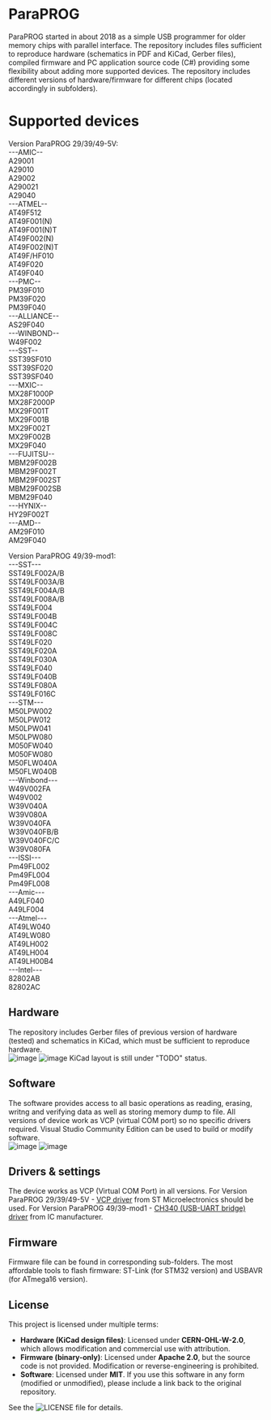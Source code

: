 # ParaPROG
ParaPROG started in about 2018 as a simple USB programmer for older memory chips with parallel interface.
The repository includes files sufficient to reproduce hardware (schematics in PDF and KiCad, Gerber files), compiled firmware and PC application source code (C#) providing some flexibility about adding more supported devices.
The repository includes different versions of hardware/firmware for different chips (located accordingly in subfolders).

# Supported devices
Version ParaPROG 29/39/49-5V:<br/>
---AMIC--<br/>
A29001<br/>
A29010<br/>
A29002<br/>
A290021<br/>
A29040<br/>
---ATMEL--<br/>
AT49F512<br/>
AT49F001(N)<br/>
AT49F001(N)T<br/>
AT49F002(N)<br/>
AT49F002(N)T<br/>
AT49F/HF010<br/>
AT49F020<br/>
AT49F040<br/>
---PMC--<br/>
PM39F010<br/>
PM39F020<br/>
PM39F040<br/>
---ALLIANCE--<br/>
AS29F040<br/>
---WINBOND--<br/>
W49F002<br/>
---SST--<br/>
SST39SF010<br/>
SST39SF020<br/>
SST39SF040<br/>
 ---MXIC--<br/>
MX28F1000P<br/>
MX28F2000P<br/>
MX29F001T<br/>
MX29F001B<br/>
MX29F002T<br/>
MX29F002B<br/>
MX29F040<br/>
---FUJITSU--<br/>
MBM29F002B<br/>
MBM29F002T<br/>
MBM29F002ST<br/>
MBM29F002SB<br/>
MBM29F040<br/>
---HYNIX--<br/>
HY29F002T<br/>
---AMD--<br/>
AM29F010<br/>
AM29F040<br/>

Version ParaPROG 49/39-mod1:<br/>
---SST---<br/>
SST49LF002A/B<br/>
SST49LF003A/B<br/>
SST49LF004A/B<br/>
SST49LF008A/B<br/>
SST49LF004<br/>
SST49LF004B<br/>
SST49LF004C<br/>
SST49LF008C<br/>
SST49LF020<br/>
SST49LF020A<br/>
SST49LF030A<br/>
SST49LF040<br/>
SST49LF040B<br/>
SST49LF080A<br/>
SST49LF016C<br/>
---STM---<br/>
M50LPW002<br/>
M50LPW012<br/>
M50LPW041<br/>
M50LPW080<br/>
M050FW040<br/>
M050FW080<br/>
M50FLW040A<br/>
M50FLW040B<br/>
---Winbond---<br/>
W49V002FA<br/>
W49V002<br/>
W39V040A<br/>
W39V080A<br/>
W39V040FA<br/>
W39V040FB/B<br/>
W39V040FC/C<br/>
W39V080FA<br/>
---ISSI---<br/>
Pm49FL002<br/>
Pm49FL004<br/>
Pm49FL008<br/>
---Amic---<br/>
A49LF040<br/>
A49LF004<br/>
---Atmel---<br/>
AT49LW040<br/>
AT49LW080<br/>
AT49LH002<br/>
AT49LH004<br/>
AT49LH00B4<br/>
---Intel---<br/>
82802AB<br/>
82802AC<br/>

## Hardware
The repository includes Gerber files of previous version of hardware (tested) and schematics in KiCad, which must be sufficient to reproduce hardware.<br/>
![image](IMG/29-39-49-5V.jpg)
![image](IMG/39-49-mod1.jpg)
KiCad layout is still under "TODO" status.

## Software
The software provides access to all basic operations as reading, erasing, writng and verifying data as well as storing memory dump to file.
All versions of device work as VCP (virtual COM port) so no specific drivers required.
Visual Studio Community Edition can be used to build or modify software.<br/>
![image](IMG/screen-1.jpg)
![image](IMG/screen-2.jpg)

## Drivers & settings
The device works as VCP (Virtual COM Port) in all versions. 
For Version ParaPROG 29/39/49-5V - [VCP driver](https://www.st.com/en/development-tools/stsw-stm32102.html) from ST Microelectronics should be used.
For Version ParaPROG 49/39-mod1 - [CH340 (USB-UART bridge) driver](https://www.wch-ic.com/products/CH340.html) from IC manufacturer.

## Firmware
Firmware file can be found in corresponding sub-folders. The most affordable tools to flash firmware: ST-Link (for STM32 version) and USBAVR (for ATmega16 version).


## License
This project is licensed under multiple terms:
- **Hardware (KiCad design files)**: Licensed under **CERN-OHL-W-2.0**, which allows modification and commercial use with attribution.  
- **Firmware (binary-only)**: Licensed under **Apache 2.0**, but the source code is not provided. Modification or reverse-engineering is prohibited.  
- **Software**: Licensed under **MIT**. If you use this software in any form (modified or unmodified), please include a link back to the original repository.

See the ![LICENSE file](LICENSE) for details. 
